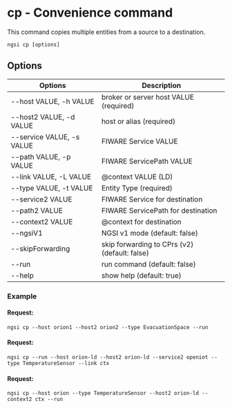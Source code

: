 # cp - Convenience command

This command copies multiple entities from a source to a destination.

```console
ngsi cp [options]
```

## Options

| Options                   | Description                                   |
| ------------------------- | --------------------------------------------- |
| --host VALUE, -h VALUE    | broker or server host VALUE (required)        |
| --host2 VALUE, -d VALUE   | host or alias (required)                      |
| --service VALUE, -s VALUE | FIWARE Service VALUE                          |
| --path VALUE, -p VALUE    | FIWARE ServicePath VALUE                      |
| --link VALUE, -L VALUE    | @context VALUE (LD)                           |
| --type VALUE, -t VALUE    | Entity Type (required)                        |
| --service2 VALUE          | FIWARE Service for destination                |
| --path2 VALUE             | FIWARE ServicePath for destination            |
| --context2 VALUE          | @context for destination                      |
| --ngsiV1                  | NGSI v1 mode (default: false)                 |
| --skipForwarding          | skip forwarding to CPrs (v2) (default: false) |
| --run                     | run command (default: false)                  |
| --help                    | show help (default: true)                     |

### Example

#### Request:

```console
ngsi cp --host orion1 --host2 orion2 --type EvacuationSpace --run
```

#### Request:

```
ngsi cp --run --host orion-ld --host2 orion-ld --service2 openiot --type TemperatureSensor --link ctx
```

#### Request:

```
ngsi cp --host orion --type TemperatureSensor --host2 orion-ld --context2 ctx --run
```
